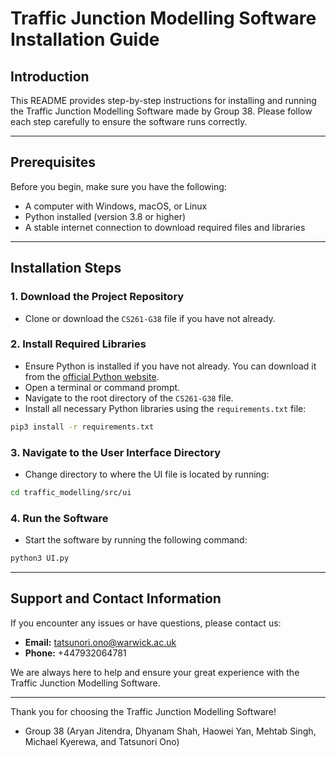 # Traffic Junction Modelling Software Installation Guide

## Introduction
This README provides step-by-step instructions for installing and running the Traffic Junction Modelling Software made by Group 38. Please follow each step carefully to ensure the software runs correctly.

---

## Prerequisites
Before you begin, make sure you have the following:
- A computer with Windows, macOS, or Linux
- Python installed (version 3.8 or higher)
- A stable internet connection to download required files and libraries

---

## Installation Steps

### 1. Download the Project Repository
- Clone or download the `CS261-G38` file if you have not already.

### 2. Install Required Libraries
- Ensure Python is installed if you have not already. You can download it from the [official Python website](https://www.python.org/downloads/).
- Open a terminal or command prompt.
- Navigate to the root directory of the `CS261-G38` file.
- Install all necessary Python libraries using the `requirements.txt` file:
```bash
pip3 install -r requirements.txt
```

### 3. Navigate to the User Interface Directory
- Change directory to where the UI file is located by running:
```bash
cd traffic_modelling/src/ui
```

### 4. Run the Software
- Start the software by running the following command:
```bash
python3 UI.py
```

---

## Support and Contact Information
If you encounter any issues or have questions, please contact us:

- **Email:** [tatsunori.ono@warwick.ac.uk](mailto:tatsunori.ono@warwick.ac.uk)
- **Phone:** +447932064781

We are always here to help and ensure your great experience with the Traffic Junction Modelling Software.

---

Thank you for choosing the Traffic Junction Modelling Software!
- Group 38 (Aryan Jitendra, Dhyanam Shah, Haowei Yan, Mehtab Singh, Michael Kyerewa, and Tatsunori Ono)
